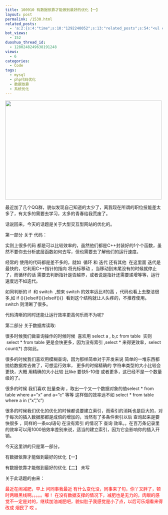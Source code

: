 ```yaml
---
title: 100910 有数据依靠才能做到最好的优化【一】
layout: post
permalink: /1530.html
related_posts:
  - 'a:2:{s:4:"time";s:10:"1292240052";s:13:"related_posts";s:54:"<ul class="related_post"><li>No Related Post</li></ul>";}'
bot_views:
  - 152
duoshuo_thread_id:
  - 1280248249638191248
views:
  - 6
categories:
  - Code
tags:
  - mysql
  - php代码优化
  - 数据依靠
  - 系统优化
---
```

[<img class="aligncenter size-full wp-image-1427" title="php" src="http://www.80aj.com/wp-content/uploads/2010/08/php.jpg" alt="" width="500" height="317" />][1]

最近加了几个QQ群，貌似发现自己知道的太少了，离我现在所谓的职位技能差太多了，有太多的需要去学习，太多的青春给我荒废了。

话说回来，今天的话题是关于大型交互型网站的优化的。

第一部分 关于 代码：

实则上很多代码 都是可以比较效率的，虽然他们都是C++封装好的1个个函数，虽然不要你去分析底层函数如何去写，但也需要去了解他们的运行速度。

经常的 使用的代码都是差不多的，就如  循环 和 迭代 还有其他  在这里面 迭代是最快的，它利用C++指针的指向 将光标移动 ，当移动到末尾没有的时候就停止了，而循环的话 需要去判断指针是否越界，或者说是指针还需要递增等等，运行速度远不如迭代。

如同判断的 if  和 switch  ,想来 switch 的效率远比if的高 ，代码也看上去整洁很多,如 if (){}elseif(){}elseif(){}  看到这个结构就让人头疼的，不推荐使用。 switch 则清晰了很多。

代码清晰的同时还能让运行效率更高何乐而不为呢?

第二部分 关于数据库读取:

很多时候我们做查询操作的时候时候  喜欢用 select a , b,c from table  实则  select \* from table 更是会快更多，因为没有索引 ,select \* 来得更效率，select count(*) 亦如此。

很多的时候我们喜欢用模糊查询，因为那样简单对于开发来说 简单的一堆东西都抛给数据库去做了，可想运行效率， 更多的时候精确的 字符串类型的大小比较会更快，大概 用精确的大小比较 比like 要快5-10倍 或者更多，这已经不是一个数量级的了。

很多的时候 我们喜欢 批量查询 ，取出一个又一个数据对象的值select \* from table where a=&#8221;x&#8221; and a=&#8221;c&#8221; 等等 这样做的效率远不如 select \* from table where a in (&#8220;x&#8221;,&#8221;c&#8221;)

很多的时候我们优化的优化的时候都说要建立索引，而索引的消耗也是巨大的，对于每次的插入数据那都是成倍的增加的，当然有了多条件索引以后 查询起来是要快很多 ，同样的一条sql语句 在没有索引 的情况下 查询 效率。。在百万条记录里的效率可以用1000倍效率差别来说，适当的建立索引，因为它会影响你的插入开销。

今天这里讲的只是第一部分。

有数据依靠才能做到最好的优化【一】

有数据依靠才能做到最好的优化【二】 未写

关于此话题的由来：

<span style="color: #ff0000;">最近在闹减肥，早上 问同事我最近 有什么变化没，同事来了句，你丫又胖了，顿时两眼黑线啊。。。。。嘟！ 在没有数据支撑的情况下，减肥也是无力的，肉眼的感觉不一定是对的，继续加油减肥吧，貌似肚子我感觉是小了点，以后可乐烟看来得改成 烟民了 哎 。</span>

 [1]: http://www.80aj.com/wp-content/uploads/2010/08/php.jpg